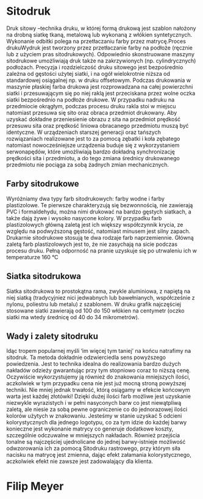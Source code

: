 # Sitodruk
 Druk sitowy –technika druku, w której formą drukową jest szablon nałożony na drobną siatkę tkaną, metalową lub wykonaną z włókien syntetycznych. Wykonanie odbitki polega na przetłaczaniu farby przez matrycę.Proces drukuWydruk jest tworzony przez przetłaczanie farby na podłoże (ręcznie lub z użyciem pras sitodrukowych). Odpowiednio skonstruowane maszyny sitodrukowe umożliwiają druk także na zakrzywionych (np. cylindrycznych) podłożach. Precyzja i rozdzielczość druku sitowego jest bezpośrednio zależna od gęstości użytej siatki, i na ogół wielokrotnie niższa od standardowej osiągalnej np. w druku offsetowym. Podczas drukowania w maszynie płaskiej farba drukowa jest rozprowadzana na całej powierzchni siatki i przesuwającym się po niej raklą jest przeciskana przez wolne oczka siatki bezpośrednio na podłoże drukowe. W przypadku nadruku na przedmiocie okrągłym, podczas procesu druku rakla stoi w miejscu natomiast przesuwa się sito oraz obraca przedmiot drukowany. Aby uzyskać dokładne przeniesienie obrazu z sita na przedmiot prędkość przesuwu sita oraz prędkość liniowa obracanego przedmiotu muszą być identyczne. W urządzeniach starszej generacji oraz tańszych rozwiązaniach realizowane jest to za pomocą zębatki i koła zębatego natomiast nowocześniejsze urządzenia buduje się z wykorzystaniem serwonapędów, które umożliwiają bardzo dokładną synchronizację prędkości sita i przedmiotu, a do tego zmiana średnicy drukowanego przedmiotu nie pociąga za sobą żadnych zmian mechanicznych.
## Farby sitodrukowe
 Wyróżniamy dwa typy farb sitodrukowych: farby wodne i farby plastizolowe. Te pierwsze charakteryzują się bezwonnością, nie zawierają PVC i formaldehydu, można nimi drukować na bardzo gęstych siatkach, a także dają żywe i wysoko nasycone kolory. W przypadku farb plastizolowych główną zaletą jest ich większy współczynnik krycia, ze względu na podwyższoną gęstość, natomiast minusem jest silny zapach. Drukarnie sitodrukowe stosują te dwa rodzaje farb naprzemiennie. Główną zaletą farb plastizolowych jest to, że nie zasychają na sicie podczas procesu druku. Pełną odporność na pranie uzyskuje się po utrwaleniu ich w temperaturze 160 °C
## Siatka sitodrukowa
 Siatka sitodrukowa to prostokątna rama, zwykle aluminiowa, z napiętą na niej siatką (tradycyjniez nici jedwabnych lub bawełnianych, współcześnie z nylonu, poliestru lub metalu) z szablonem. W druku grafik najczęściej stosowane siatki zawierają od 100 do 150 włókien na centymetr (oczko siatki ma wtedy średnicę od 40 do 34 mikrometrów).
## Wady i zalety sitodruku
 Idąc tropem popularnej myśli ‘im więcej tym taniej’ na końcu natrafimy na sitodruk. Ta metoda dokładnie odzwierciedla sens powyższego powiedzenia. Jest to technika idealna do realizowania bardzo dużych nakładów odzieży gwarantując przy tym stopniowo coraz to niższą cenę. Oczywiście wykorzystujemy ją również do znakowania mniejszych ilości, aczkolwiek w tym przypadku cena nie jest już mocną stroną powyższej techniki. Nie mniej jednak trwałość, którą osiągamy w efekcie końcowym warta jest każdej złotówki! Dzięki dużej ilości farb możliwe jest uzyskanie niezwykle wyrazistych i w pełni nasyconych barw co jest niewątpliwą zaletą, ale niesie za sobą pewne ograniczenie co do jednorazowej ilości kolorów użytych w znakowaniu. Jesteśmy w stanie uzyskać 5 odcieni kolorystycznych dla jednego logotypu, co za tym idzie do każdej barwy konieczne jest wykonanie matrycy co generuje dodatkowe koszty, szczególnie odczuwalne w mniejszych nakładach. Również przejścia tonalne są najczęściej ujednolicane do jednej barwy-istnieje możliwość odwzorowania ich za pomocą Sitodruku rastrowego, przy którym siła nacisku na matrycę jest zmienna, dając efekt załamania kolorystycznego, aczkolwiek efekt nie zawsze jest zadowalający dla klienta.

# Filip Meyer

